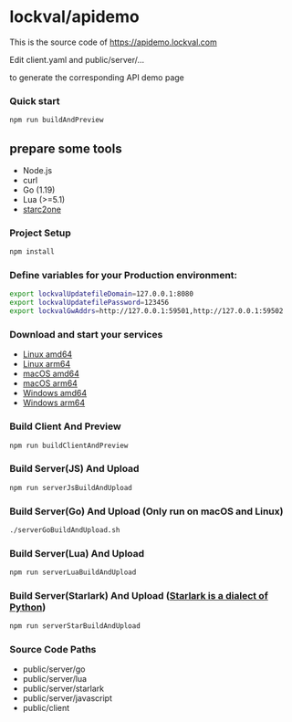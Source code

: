 # lockval/apidemo

This is the source code of https://apidemo.lockval.com

Edit client.yaml and public/server/...

to generate the corresponding API demo page

### Quick start

```sh
npm run buildAndPreview
```

## prepare some tools
- Node.js
- curl
- Go (1.19)
- Lua (>=5.1)
- [starc2one](https://github.com/vanishs/starc2one)

### Project Setup

```sh
npm install
```

### Define variables for your Production environment:

```sh
export lockvalUpdatefileDomain=127.0.0.1:8080
export lockvalUpdatefilePassword=123456
export lockvalGwAddrs=http://127.0.0.1:59501,http://127.0.0.1:59502
```


### Download and start your services

- [Linux amd64](https://downloads.lockval.com/v0.0.7.amd64.linux.zip)
- [Linux arm64](https://downloads.lockval.com/v0.0.7.arm64.linux.zip)
- [macOS amd64](https://downloads.lockval.com/v0.0.7.amd64.darwin.zip)
- [macOS arm64](https://downloads.lockval.com/v0.0.7.arm64.darwin.zip)
- [Windows amd64](https://downloads.lockval.com/v0.0.7.amd64.windows.zip)
- [Windows arm64](https://downloads.lockval.com/v0.0.7.arm64.windows.zip)




### Build Client And Preview

```sh
npm run buildClientAndPreview
```

### Build Server(JS) And Upload

```sh
npm run serverJsBuildAndUpload
```

### Build Server(Go) And Upload (Only run on macOS and Linux)

```sh
./serverGoBuildAndUpload.sh
```

### Build Server(Lua) And Upload

```sh
npm run serverLuaBuildAndUpload
```

### Build Server(Starlark) And Upload ([Starlark is a dialect of Python](https://github.com/bazelbuild/starlark))

```sh
npm run serverStarBuildAndUpload
```

### Source Code Paths

- public/server/go
- public/server/lua
- public/server/starlark
- public/server/javascript
- public/client

